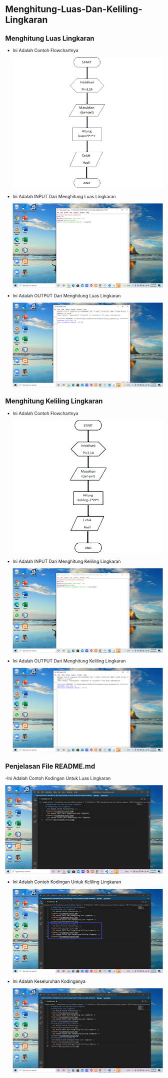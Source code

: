 # Menghitung-Luas-Dan-Keliling-Lingkaran
## Menghitung Luas Lingkaran
- Ini Adalah Contoh Flowchartnya <p>
![Gambar1](screenshot/ssss1.png)
- Ini Adalah INPUT Dari Menghitung Luas Lingkaran <p>
![Gambar2](screenshot/ssss7.png)
- Ini Adalah OUTPUT Dari Menghitung Luas Lingkaran <p>
![Gambar3](screenshot/ssss8.png)
## Menghitung Keliling Lingkaran
- Ini Adalah Contoh Flowchartnya <p>
![Gambar4](screenshot/ssss2.png)
- Ini Adalah INPUT Dari Menghitung Keliling Lingkaran <p>
![Gambar5](screenshot/ssss9.png)
- Ini Adalah OUTPUT Dari Menghitung Keliling Lingkaran <p>
![Gambar6](screenshot/ssss10.png)
## Penjelasan File README.md
-Ini Adalah Contoh Kodingan Untuk Luas Lingkaran <p>
![Gambar7](screenshot/ssss11.png)
- Ini Adalah Contoh Kodingan Untuk Keliling Lingkaran <p>
![Gambar8](screenshot/ssss12.png)
- Ini Adalah Keseluruhan Kodinganya <p>
![Gambar9](screenshot/ssss13.png)
